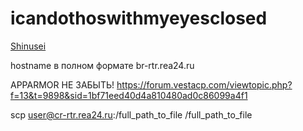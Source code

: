 # icandothoswithmyeyesclosed

[Shinusei](https://github.com/Shinusei)

hostname в полном формате br-rtr.rea24.ru

APPARMOR НЕ ЗАБЫТЬ! 
https://forum.vestacp.com/viewtopic.php?f=13&t=9898&sid=1bf71eed40d4a810480ad0c86099a4f1

scp user@cr-rtr.rea24.ru:/full_path_to_file /full_path_to_file
